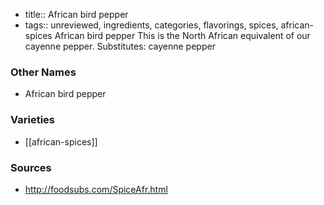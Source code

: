 - title:: African bird pepper
- tags:: unreviewed, ingredients, categories, flavorings, spices, african-spices
African bird pepper This is the North African equivalent of our cayenne pepper. Substitutes: cayenne pepper

### Other Names

* African bird pepper

### Varieties

* [[african-spices]]

### Sources
* http://foodsubs.com/SpiceAfr.html
